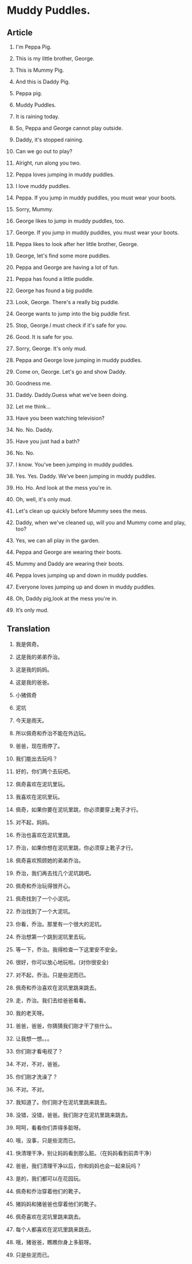 # Muddy Puddles.

## Article

1. I'm Peppa Pig.

2. This is my little brother, George.

3. This is Mummy Pig.

4. And this is Daddy Pig.

5. Peppa pig.

6. Muddy Puddles.

7. It is raining today.

8. So, Peppa and George cannot play outside.

9. Daddy, it's stopped raining.

10. Can we go out to play?

11. Alright, run along you two.

12. Peppa loves jumping in muddy puddles.

13. I love muddy puddles.

14. Peppa. lf you jump in muddy puddles, you must wear your boots.

15. Sorry, Mummy.

16. George likes to jump in muddy puddles, too.

17. George. If you jump in muddy puddles, you must wear your boots.

18. Peppa likes to look after her little brother, George.

19. George, let's find some more puddles.

20. Peppa and George are having a lot of fun.

21. Peppa has found a little puddle.

22. George has found a big puddle.

23. Look, George. There's a really big puddle.

24. George wants to jump into the big puddle first.

25. Stop, George.l must check if it's safe for you.

26. Good. It is safe for you.

27. Sorry, George. It's only mud.

28. Peppa and George love jumping in muddy puddles.

29. Come on, George. Let's go and show Daddy.

30. Goodness me.

31. Daddy. Daddy.Guess what we've been doing.

32. Let me think...

33. Have you been watching television?

34. No. No. Daddy.

35. Have you just had a bath?

36. No. No.

37. I know. You've been jumping in muddy puddles.

38. Yes. Yes. Daddy. We've been jumping in muddy puddles.

39. Ho. Ho. And look at the mess you're in.

40. Oh, well, it's only mud.

41. Let's clean up quickly before Mummy sees the mess.

42. Daddy, when we've cleaned up, will you and Mummy come and play, too?

43. Yes, we can all play in the garden.

44. Peppa and George are wearing their boots.

45. Mummy and Daddy are wearing their boots.

46. Peppa loves jumping up and down in muddy puddles.

47. Everyone loves jumping up and down in muddy puddles.

48. Oh, Daddy pig,look at the mess you're in.

49. It’s only mud.

## Translation

1. 我是佩奇。

2. 这是我的弟弟乔治。

3. 这是我的妈妈。

4. 这是我的爸爸。

5. 小猪佩奇

6. 泥坑

7. 今天是雨天。

8. 所以佩奇和乔治不能在外边玩。

9. 爸爸，现在雨停了。

10. 我们能出去玩吗？

11. 好的，你们两个去玩吧。

12. 佩奇喜欢在泥坑里玩。

13. 我喜欢在泥坑里玩。

14. 佩奇，如果你要在泥坑里跳，你必须要穿上靴子才行。

15. 对不起，妈妈。

16. 乔治也喜欢在泥坑里跳。

17. 乔治，如果你想在泥坑里跳，你必须穿上靴子才行。

18. 佩奇喜欢照顾她的弟弟乔治。

19. 乔治，我们再去找几个泥坑跳吧。

20. 佩奇和乔治玩得很开心。

21. 佩奇找到了一个小泥坑。

22. 乔治找到了一个大泥坑。

23. 你看，乔治。那里有一个很大的泥坑。

24. 乔治想第一个跳到泥坑里去玩。

25. 等一下，乔治。我得检查一下这里安不安全。

26. 很好，你可以放心地玩啦。(对你很安全)

27. 对不起，乔治。只是些泥而已。

28. 佩奇和乔治喜欢在泥坑里跳来跳去。

29. 走，乔治。我们去给爸爸看看。

30. 我的老天呀。

31. 爸爸，爸爸，你猜猜我们刚才干了些什么。

32. 让我想一想。。。

33. 你们刚才看电视了？

34. 不对，不对，爸爸。

35. 你们刚才洗澡了？

36. 不对。不对。

37. 我知道了。你们刚才在泥坑里跳来跳去。

38. 没错，没错，爸爸。我们刚才在泥坑里跳来跳去。

39. 呵呵，看看你们弄得多脏呀。

40. 哦，没事，只是些泥而已。

41. 快清理干净，别让妈妈看到那么脏。（在妈妈看到前弄干净）

42. 爸爸，我们清理干净以后，你和妈妈也会一起来玩吗？

43. 是的，我们都可以在花园玩。

44. 佩奇和乔治穿着他们的靴子。

45. 猪妈妈和猪爸爸也穿着他们的靴子。

46. 佩奇喜欢在泥坑里跳来跳去。

47. 每个人都喜欢在泥坑里跳来跳去。

48. 哦，猪爸爸，瞧瞧你身上多脏呀。

49. 只是些泥而已。
